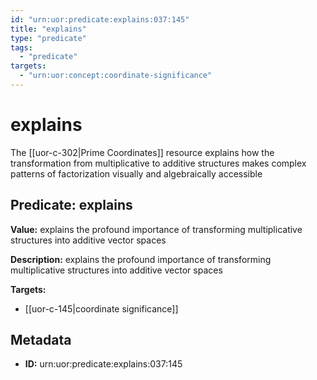 ```yaml
---
id: "urn:uor:predicate:explains:037:145"
title: "explains"
type: "predicate"
tags:
  - "predicate"
targets:
  - "urn:uor:concept:coordinate-significance"
---
```


# explains

The [[uor-c-302|Prime Coordinates]] resource explains how the transformation from multiplicative to additive structures makes complex patterns of factorization visually and algebraically accessible

## Predicate: explains

**Value:** explains the profound importance of transforming multiplicative structures into additive vector spaces

**Description:** explains the profound importance of transforming multiplicative structures into additive vector spaces

**Targets:**

- [[uor-c-145|coordinate significance]]

## Metadata

- **ID:** urn:uor:predicate:explains:037:145
